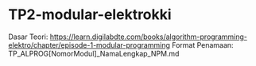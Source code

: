 # TP2-modular-elektrokki
Dasar Teori: https://learn.digilabdte.com/books/algorithm-programming-elektro/chapter/episode-1-modular-programming
Format Penamaan: TP_ALPROG[NomorModul]_NamaLengkap_NPM.md
